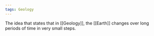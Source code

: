 ```yaml
---
tags: Geology
---
```


The idea that states that in [[Geology]], the [[Earth]] changes over long periods of time in very small steps.